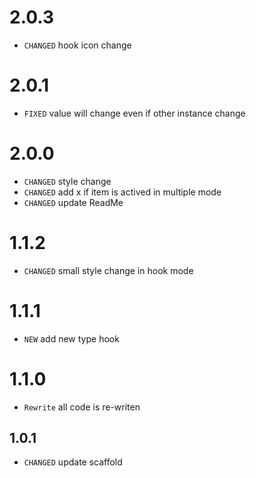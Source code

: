 # 2.0.3

* `CHANGED` hook icon change

# 2.0.1

* `FIXED` value will change even if other instance change

# 2.0.0

* `CHANGED` style change
* `CHANGED` add x if item is actived in multiple mode
* `CHANGED` update ReadMe

# 1.1.2

* `CHANGED` small style change in hook mode 

# 1.1.1

* `NEW` add new type hook

# 1.1.0

* `Rewrite` all code is re-writen

## 1.0.1

* `CHANGED` update scaffold